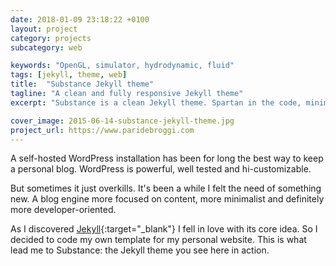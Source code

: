 ```yaml
---
date: 2018-01-09 23:18:22 +0100
layout: project
category: projects
subcategory: web

keywords: "OpenGL, simulator, hydrodynamic, fluid"
tags: [jekyll, theme, web]
title:  "Substance Jekyll theme"
tagline: "A clean and fully responsive Jekyll theme"
excerpt: "Substance is a clean Jekyll theme. Spartan in the code, minimalist in the design, but still delightful in the user experience."

cover_image: 2015-06-14-substance-jekyll-theme.jpg
project_url: https://www.paridebroggi.com
---
```


A self-hosted WordPress installation has been for long the best way to keep a personal blog. WordPress is powerful, well tested and hi-customizable.

But sometimes it just overkills. It's been a while I felt the need of something new. A blog engine more focused on content, more minimalist and definitely more developer-oriented.

As I discovered [Jekyll](https://www.jekyllrb.com){:target="_blank"} I fell in love with its core idea. So I decided to code my own template for my personal website. This is what lead me to Substance: the Jekyll theme you see here in action.
